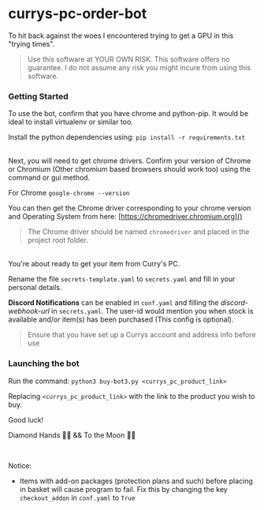 # currys-pc-order-bot
To hit back against the woes I encountered trying to get a GPU in this "trying times".
<br>
> Use this software at YOUR OWN RISK. This software offers no guarantee. I do not assume any risk you might incure from using this software.

### Getting Started

To use the bot, confirm that you have chrome and python-pip. It would be ideal to install virtualenv or similar too.

Install the python dependencies using:
```pip install -r requirements.txt```

<br/>
Next, you will need to get chrome drivers. Confirm your version of Chrome or Chromium (Other chromium based browsers should work too) using the command or gui method.

For Chrome
```google-chrome --version```

You can then get the Chrome driver corresponding to your chrome version and Operating System from here: [https://chromedriver.chromium.org]()

> The Chrome driver should be named ```chromedriver``` and placed in the project root folder.

<br/>
You're about ready to get your item from Curry's PC.

<br/>

Rename the file ```secrets-template.yaml``` to ```secrets.yaml``` and fill in your personal details.

**Discord Notifications** can be enabled in ```conf.yaml``` and filling the *discord-webhook-url* in ```secrets.yaml```. The user-id would mention you when stock is available and/or item(s) has been purchased (This config is optional).

> Ensure that you have set up a Currys account and address info before use

### Launching the bot
Run the command:
```python3 buy-bot3.py <currys_pc_product_link>```

Replacing ```<currys_pc_product_link>``` with the link to the product you wish to buy.

Good luck!

Diamond Hands 💎💎 && To the Moon 🚀🚀

<br/>

Notice:
- Items with add-on packages (protection plans and such) before placing in basket will cause program to fail. Fix this by changing the key ```checkout_addon``` in ```conf.yaml``` to ```True```


